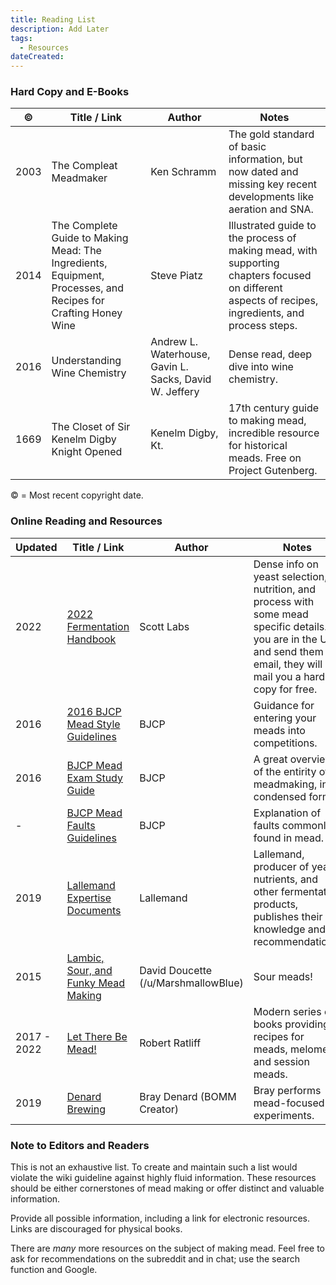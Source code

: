```yaml
---
title: Reading List
description: Add Later
tags:
  - Resources  
dateCreated:
---
```


### Hard Copy and E-Books

© | Title / Link | Author | Notes
---|---|----|----
2003 | The Compleat Meadmaker | Ken Schramm | The gold standard of basic information, but now dated and missing key recent developments like aeration and SNA.
2014 | The Complete Guide to Making Mead: The Ingredients, Equipment, Processes, and Recipes for Crafting Honey Wine | Steve Piatz | Illustrated guide to the process of making mead, with supporting chapters focused on different aspects of recipes, ingredients, and process steps. 
2016 | Understanding Wine Chemistry | Andrew L. Waterhouse, Gavin L. Sacks, David W. Jeffery | Dense read, deep dive into wine chemistry.
1669 | The Closet of Sir Kenelm Digby Knight Opened | Kenelm Digby, Kt. | 17th century guide to making mead, incredible resource for historical meads. Free on Project Gutenberg.

© = Most recent copyright date.

### Online Reading and Resources

Updated | Title / Link | Author | Notes
---|---|----|----
2022 | [2022 Fermentation Handbook](https://scottlabsltd.com/content/files/documents/sll/handbooks/2022-fermentation-handbook.pdf) | Scott Labs|Dense info on yeast selection, nutrition, and process with some mead specific details.  If you are in the US and send them an email, they will mail you a hard copy for free.  
2016 | [2016 BJCP Mead Style Guidelines](http://www.bjcp.org/docs/2015_Guidelines_Mead.pdf) | BJCP | Guidance for entering your meads into competitions.
2016 | [BJCP Mead Exam Study Guide](https://www.bjcp.org/mead/Mead_Study.pdf) | BJCP | A great overview of the entirity of meadmaking, in condensed form.
- | [BJCP Mead Faults Guidelines](https://www.bjcp.org/meadfaults.php) | BJCP | Explanation of faults commonly found in mead.
2019 | [Lallemand Expertise Documents](https://www.lallemandwine.com/en/north-america/expertise-innovation/expertise-documents/) | Lallemand | Lallemand, producer of yeast, nutrients, and other fermentation products, publishes their knowledge and recommendations.
2015 | [Lambic, Sour, and Funky Mead Making](http://www.homebrewtalk.com/lambic-sour-and-funky-mead-making-pt-1.html) | David Doucette (/u/MarshmallowBlue) | Sour meads!
2017 - 2022 | [Let There Be Mead!](https://lettherebemead.com/) | Robert Ratliff | Modern series of books providing recipes for meads, melomels, and session meads. 
2019 | [Denard Brewing](https://denardbrewing.com) | Bray Denard (BOMM Creator) | Bray performs mead-focused experiments.



### Note to Editors and Readers

This is not an exhaustive list. To create and maintain such a list would violate the wiki guideline against highly fluid information. These resources should be either cornerstones of mead making or offer distinct and valuable information.

Provide all possible information, including a link for electronic resources. Links are discouraged for physical books.

There are *many* more resources on the subject of making mead. Feel free to ask for recommendations on the subreddit and in chat; use the search function and Google.